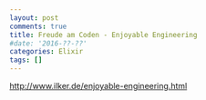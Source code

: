 ```yaml
---
layout: post
comments: true
title: Freude am Coden - Enjoyable Engineering
#date: '2016-??-??'
categories: Elixir
tags: []
---
```


http://www.ilker.de/enjoyable-engineering.html
